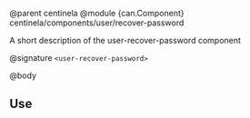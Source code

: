 @parent centinela
@module {can.Component} centinela/components/user/recover-password <user-recover-password>

A short description of the user-recover-password component

@signature `<user-recover-password>`

@body

## Use

